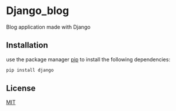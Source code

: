 # Django_blog
Blog application made with Django 

## Installation
use the package manager [pip](https://pip.pypa.io/en/stable/) to install the following dependencies:
```bash
pip install django
```






## License
[MIT](https://choosealicense.com/licenses/mit/)
